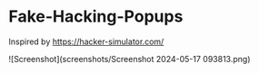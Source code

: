 # Fake-Hacking-Popups
Inspired by https://hacker-simulator.com/

![Screenshot](screenshots/Screenshot 2024-05-17 093813.png)
